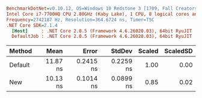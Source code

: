 ``` ini

BenchmarkDotNet=v0.10.12, OS=Windows 10 Redstone 3 [1709, Fall Creators Update] (10.0.16299.248)
Intel Core i7-7700HQ CPU 2.80GHz (Kaby Lake), 1 CPU, 8 logical cores and 4 physical cores
Frequency=2742187 Hz, Resolution=364.6724 ns, Timer=TSC
.NET Core SDK=2.1.4
  [Host]     : .NET Core 2.0.5 (Framework 4.6.26020.03), 64bit RyuJIT
  DefaultJob : .NET Core 2.0.5 (Framework 4.6.26020.03), 64bit RyuJIT


```
|  Method |     Mean |     Error |    StdDev | Scaled | ScaledSD |
|-------- |---------:|----------:|----------:|-------:|---------:|
| Default | 11.87 ns | 0.2415 ns | 0.2259 ns |   1.00 |     0.00 |
|     New | 10.13 ns | 0.1014 ns | 0.0899 ns |   0.85 |     0.02 |
